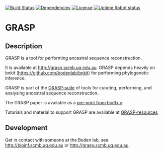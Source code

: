 [![Build Status](https://travis-ci.com/bodenlab/GRASP.svg?branch=tests)](https://travis-ci.com/bodenlab/GRASP)
[![Dependencies](https://badgen.net/dependabot/dependabot/dependabot-core/?icon=dependabot)](https://dependabot.com/)
[![License](https://badgen.net/github/license/bodenlab/GRASP)](https://github.com/bodenlab/GRASP/blob/master/LICENSE)
[![Uptime Robot status](https://img.shields.io/uptimerobot/ratio/m784016796-898fd6b81f5906d641c5f5d4?label=uptime%20%28last%2030%20days%29)](https://stats.uptimerobot.com/GYNrxi1n1Z)

<!-- [![Coverage Status](https://coveralls.io/repos/github/gabefoley/popchoose/badge.svg?branch=tests)](https://coveralls.io/github/gabefoley/popchoose?branch=tests) -->
<!-- [![Known Vulnerabilities](https://snyk.io/test/github/bodenlab/GRASP/badge.svg)](https://snyk.io/test/github/bodenlab/GRASP) -->

# GRASP

## Description
GRASP is a tool for performing ancestral sequence reconstruction.

It is available at http://grasp.scmb.uq.edu.au. GRASP depends heavily on bnkit (https://github.com/bodenlab/bnkit) for performing phylogenetic inference.

GRASP is part of the [GRASP-suite](https://bodenlab.github.io/GRASP-suite) of tools for curating, performing, and analysing ancestral sequence reconstruction.

The GRASP paper is available as a [pre-print from bioRxiv](https://www.biorxiv.org/content/10.1101/2019.12.30.891457v1).

Tutorials and material to support GRASP are available at [GRASP-resources](https://github.com/bodenlab/GRASP-resources)

## Development
Get in contact with someone at the Boden lab, see http://bioinf.scmb.uq.edu.au or http://grasp.scmb.uq.edu.au.
